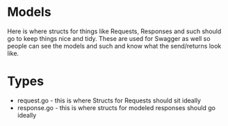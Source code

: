 # Models

Here is where structs for things like Requests, Responses and such should go to keep things nice and tidy.
These are used for Swagger as well so people can see the models and such and know what the send/returns look like.

# Types

 - request.go - this is where Structs for Requests should sit ideally
 - response.go - this is where structs for modeled responses should go ideally



